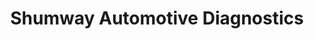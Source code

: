 ---
title: "Shumway Automotive Diagnostics"
url: /chandler/shumway-automotive-diagnostics/
shop: car repair
---